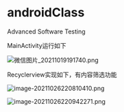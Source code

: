 # androidClass
Advanced Software Testing

MainActivity运行如下

![微信图片_20211019191740.png](https://i.loli.net/2021/10/19/L8q2GgZfsmcP75d.png)

Recyclerview实现如下，有内容筛选功能

![image-20211026220810410.png](https://i.loli.net/2021/10/26/BXT2FYb8f1cHdoE.png)

![image-20211026220942271.png](https://i.loli.net/2021/10/26/QAbu7zRGZKSDdWh.png)